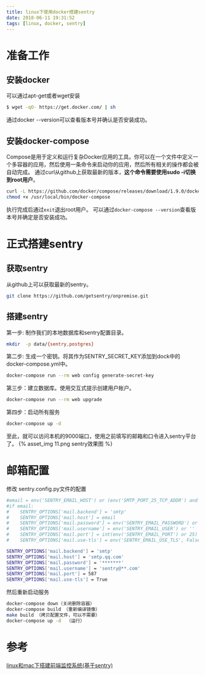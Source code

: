 ```yaml
---
title: linux下使用docker搭建sentry
date: 2018-06-11 19:31:52
tags: [linux, docker, sentry]
---
```


# 准备工作
## 安装docker
可以通过apt-get或者wget安装
```bash
$ wget -qO- https://get.docker.com/ | sh
```
通过docker --version可以查看版本号并确认是否安装成功。
## 安装docker-compose
Compose是用于定义和运行复杂Docker应用的工具。你可以在一个文件中定义一个多容器的应用，然后使用一条命令来启动你的应用，然后所有相关的操作都会被自动完成。
通过curl从github上获取最新的版本，**这个命令需要使用sudo -i切换到root用户**。
```bash
curl -L https://github.com/docker/compose/releases/download/1.9.0/docker-compose-`uname -s`-`uname -m` > /usr/local/bin/docker-compose
chmod +x /usr/local/bin/docker-compose
```
执行完成后通过`exit`退出root用户。
可以通过`docker-compose --version`查看版本号并确定是否安装成功。
<!-- more -->
# 正式搭建sentry
## 获取sentry
从github上可以获取最新的sentry。
```bash
git clone https://github.com/getsentry/onpremise.git
```
## 搭建sentry
第一步: 制作我们的本地数据库和sentry配置目录。
```bash
mkdir  -p data/{sentry,postgres}
```
第二步: 生成一个密钥。将其作为SENTRY_SECRET_KEY添加到dock中的docker-compose.yml中。
```bash
docker-compose run --rm web config generate-secret-key
```
第三步：建立数据库。使用交互式提示创建用户帐户。
```bash
docker-compose run --rm web upgrade
```
第四步：启动所有服务
```bash
docker-compose up -d
```
至此，就可以访问本机的9000端口，使用之前填写的邮箱和口令进入sentry平台了。
{% asset_img 11.png  sentry效果图 %}

# 邮箱配置
修改 sentry.config.py文件的配置

```bash
#email = env('SENTRY_EMAIL_HOST') or (env('SMTP_PORT_25_TCP_ADDR') and 'smtp')
#if email:
#    SENTRY_OPTIONS['mail.backend'] = 'smtp'
#    SENTRY_OPTIONS['mail.host'] = email
#    SENTRY_OPTIONS['mail.password'] = env('SENTRY_EMAIL_PASSWORD') or ''
#    SENTRY_OPTIONS['mail.username'] = env('SENTRY_EMAIL_USER') or ''
#    SENTRY_OPTIONS['mail.port'] = int(env('SENTRY_EMAIL_PORT') or 25)
#    SENTRY_OPTIONS['mail.use-tls'] = env('SENTRY_EMAIL_USE_TLS', False)

SENTRY_OPTIONS['mail.backend'] = 'smtp'
SENTRY_OPTIONS['mail.host'] = 'smtp.qq.com'
SENTRY_OPTIONS['mail.password'] = '*******'
SENTRY_OPTIONS['mail.username'] = 'sentry@**.com'
SENTRY_OPTIONS['mail.port'] = 587
SENTRY_OPTIONS['mail.use-tls'] = True
```
然后重新启动服务
```bash
docker-compose down（关闭删除容器）
docker-compose build （重新编译镜像）
make build （拷贝配置文件，可以不需要）
docker-compose up -d  （运行）
```

# 参考
[linux和mac下搭建前端监控系统(基于sentry)](https://blog.csdn.net/itkingone/article/details/79005959)